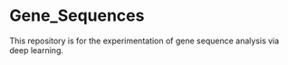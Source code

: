 # Gene_Sequences
This repository is for the experimentation of gene sequence analysis via deep learning.  
